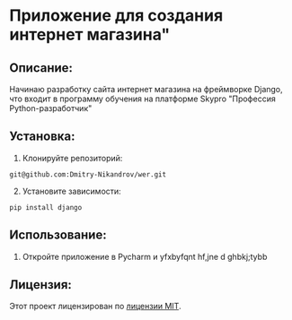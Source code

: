 # Приложение для создания интернет магазина"

## Описание:

Начинаю разработку сайта интернет магазина на фреймворке Django, что входит в программу обучения на платформе Skypro "Профессия Python-разработчик"

## Установка:
1. Клонируйте репозиторий:
```
git@github.com:Dmitry-Nikandrov/wer.git
```
2. Установите зависимости:
```
pip install django
```
## Использование:

1. Откройте приложение в Pycharm и yfxbyfqnt hf,jne d ghbkj;tybb

## Лицензия:

Этот проект лицензирован по [лицензии MIT](LICENSE).
